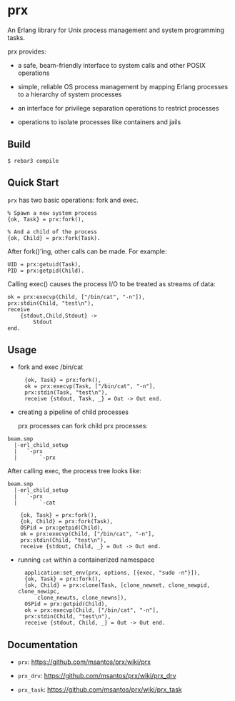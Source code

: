 prx
===

An Erlang library for Unix process management and system programming
tasks.

prx provides:

* a safe, beam-friendly interface to system calls and other POSIX operations

* simple, reliable OS process management by mapping Erlang processes to
  a hierarchy of system processes

* an interface for privilege separation operations to restrict processes

* operations to isolate processes like containers and jails

Build
-----

    $ rebar3 compile

Quick Start
-----------

`prx` has two basic operations: fork and exec.

    % Spawn a new system process
    {ok, Task} = prx:fork(),
    
    % And a child of the process
    {ok, Child} = prx:fork(Task).

After fork()'ing, other calls can be made. For example:

    UID = prx:getuid(Task),
    PID = prx:getpid(Child).

Calling exec() causes the process I/O to be treated as streams of data:

    ok = prx:execvp(Child, ["/bin/cat", "-n"]),
    prx:stdin(Child, "test\n"),
    receive
        {stdout,Child,Stdout} ->
            Stdout
    end.

Usage
-----

* fork and exec /bin/cat

        {ok, Task} = prx:fork(),
        ok = prx:execvp(Task, ["/bin/cat", "-n"],
        prx:stdin(Task, "test\n"),
        receive {stdout, Task, _} = Out -> Out end.

* creating a pipeline of child processes

  prx processes can fork child prx processes:

```
beam.smp
  |-erl_child_setup
  |   `-prx
  |       `-prx
```

  After calling exec, the process tree looks like:

```
beam.smp
  |-erl_child_setup
  |   `-prx
  |       `-cat
```

```
    {ok, Task} = prx:fork(),
    {ok, Child} = prx:fork(Task),
    OSPid = prx:getpid(Child),
    ok = prx:execvp(Child, ["/bin/cat", "-n"],
    prx:stdin(Child, "test\n"),
    receive {stdout, Child, _} = Out -> Out end.
```

* running `cat` within a containerized namespace

        application:set_env(prx, options, [{exec, "sudo -n"}]),
        {ok, Task} = prx:fork(),
        {ok, Child} = prx:clone(Task, [clone_newnet, clone_newpid, clone_newipc,
            clone_newuts, clone_newns]),
        OSPid = prx:getpid(Child),
        ok = prx:execvp(Child, ["/bin/cat", "-n"],
        prx:stdin(Child, "test\n"),
        receive {stdout, Child, _} = Out -> Out end.

Documentation
-------------

* `prx`: https://github.com/msantos/prx/wiki/prx

* `prx_drv`: https://github.com/msantos/prx/wiki/prx_drv

* `prx_task`: https://github.com/msantos/prx/wiki/prx_task

